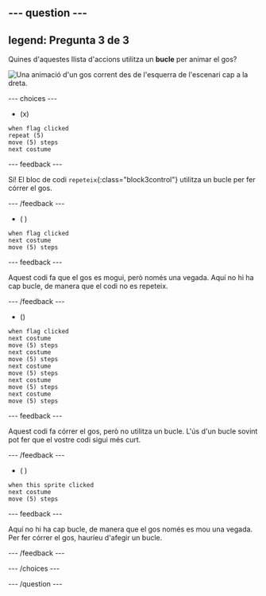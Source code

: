 --- question ---
---
legend: Pregunta 3 de 3
---

Quines d'aquestes llista d'accions utilitza un **bucle** per animar el gos?

![Una animació d'un gos corrent des de l'esquerra de l'escenari cap a la dreta.](images/dog-run.gif)

--- choices ---

- (x)
```blocks3
when flag clicked
repeat (5)
move (5) steps
next costume
```

  --- feedback ---

Sí! El bloc de codi `repeteix`{:class="block3control"} utilitza un bucle per fer córrer el gos.

  --- /feedback ---

- ( )
```blocks3
when flag clicked 
next costume
move (5) steps
```

  --- feedback ---

Aquest codi fa que el gos es mogui, però només una vegada. Aquí no hi ha cap bucle, de manera que el codi no es repeteix.

  --- /feedback ---

- ()
```blocks3
when flag clicked
next costume
move (5) steps
next costume
move (5) steps
next costume
move (5) steps
next costume
move (5) steps
next costume
move (5) steps
```

  --- feedback ---

Aquest codi fa córrer el gos, però no utilitza un bucle. L'ús d'un bucle sovint pot fer que el vostre codi sigui més curt.

  --- /feedback ---

- ( )
```blocks3
when this sprite clicked 
next costume
move (5) steps
```

  --- feedback ---

Aquí no hi ha cap bucle, de manera que el gos només es mou una vegada. Per fer córrer el gos, hauríeu d'afegir un bucle.

  --- /feedback ---

--- /choices ---

--- /question ---
